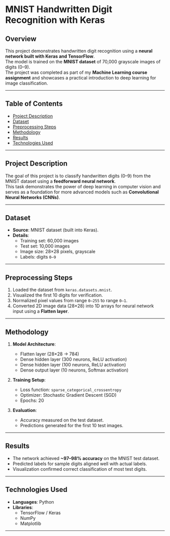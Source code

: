 # MNIST Handwritten Digit Recognition with Keras

## Overview

This project demonstrates handwritten digit recognition using a **neural network built with Keras and TensorFlow**.  
The model is trained on the **MNIST dataset** of 70,000 grayscale images of digits (0–9).  
The project was completed as part of my **Machine Learning course assignment** and showcases a practical introduction to deep learning for image classification.

---

## Table of Contents
- [Project Description](#project-description)
- [Dataset](#dataset)
- [Preprocessing Steps](#preprocessing-steps)
- [Methodology](#methodology)
- [Results](#results)
- [Technologies Used](#technologies-used)

---

## Project Description

The goal of this project is to classify handwritten digits (0–9) from the MNIST dataset using a **feedforward neural network**.  
This task demonstrates the power of deep learning in computer vision and serves as a foundation for more advanced models such as **Convolutional Neural Networks (CNNs)**.

---

## Dataset

- **Source**: MNIST dataset (built into Keras).
- **Details**:
  - Training set: 60,000 images
  - Test set: 10,000 images
  - Image size: 28×28 pixels, grayscale
  - Labels: digits `0–9`

---

## Preprocessing Steps

1. Loaded the dataset from `keras.datasets.mnist`.
2. Visualized the first 10 digits for verification.
3. Normalized pixel values from range `0–255` to range `0–1`.
4. Converted 2D image data (28×28) into 1D arrays for neural network input using a **Flatten layer**.

---

## Methodology

1. **Model Architecture**:
   - Flatten layer (28×28 → 784)
   - Dense hidden layer (300 neurons, ReLU activation)
   - Dense hidden layer (100 neurons, ReLU activation)
   - Dense output layer (10 neurons, Softmax activation)

2. **Training Setup**:
   - Loss function: `sparse_categorical_crossentropy`
   - Optimizer: Stochastic Gradient Descent (SGD)
   - Epochs: 20

3. **Evaluation**:
   - Accuracy measured on the test dataset.
   - Predictions generated for the first 10 test images.

---

## Results

- The network achieved **~97–98% accuracy** on the MNIST test dataset.  
- Predicted labels for sample digits aligned well with actual labels.  
- Visualization confirmed correct classification of most test digits.

---

## Technologies Used

- **Languages**: Python
- **Libraries**:
  - TensorFlow / Keras
  - NumPy
  - Matplotlib

---


   
